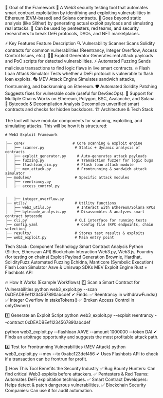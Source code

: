 🎯 Goal of the Framework
🔹 A Web3 security testing tool that automates smart contract exploitation by identifying and exploiting vulnerabilities in Ethereum (EVM-based) and Solana contracts.
🔹 Goes beyond static analysis (like Slither) by generating actual exploit payloads and simulating real attacks.
🔹 Can be used by pentesters, red teams, and security researchers to break DeFi protocols, DAOs, and NFT marketplaces.

⚡ Key Features
Feature	Description
🔍 Vulnerability Scanner	Scans Solidity contracts for common vulnerabilities (Reentrancy, Integer Overflow, Access Control Issues, etc.).
🏴‍☠️ Exploit Generator	Generates real attack payloads and PoC scripts for detected vulnerabilities.
⚡ Automated Fuzzing	Sends malicious transactions to find logic flaws in live smart contracts.
🔥 Flash Loan Attack Simulator	Tests whether a DeFi protocol is vulnerable to flash loan exploits.
🎭 MEV Attack Engine	Simulates sandwich attacks, frontrunning, and backrunning on Ethereum.
🛡️ Automated Solidity Patching	Suggests fixes for vulnerable code (useful for DevSecOps).
🧩 Support for Multiple Chains	Works on Ethereum, Polygon, BSC, Avalanche, and Solana.
📜 Bytecode & Decompilation Analysis	Decompiles unverified smart contracts and checks for hidden backdoors.
🏗️ Architecture & Tech Stack

The tool will have modular components for scanning, exploiting, and simulating attacks. This will be how it is structured:
```
# Web3 Exploit Framework

│── core/                      # Core scanning & exploit engine
│   ├── scanner.py              # Static + dynamic analysis of contracts
│   ├── exploit_generator.py     # Auto-generates attack payloads
│   ├── fuzzing.py               # Transaction fuzzer for logic bugs
│   ├── flashloan_sim.py         # Flash loan attack module
│   ├── mev_attack.py            # Frontrunning & sandwich attack simulator
│── modules/                    # Specific attack modules
│   ├── reentrancy.py
│   ├── access_control.py


│   ├── integer_overflow.py
│── utils/                      # Utility functions
│   ├── web3_utils.py            # Interact with Ethereum/Solana RPCs
│   ├── bytecode_analysis.py     # Disassembles & analyzes smart contract bytecode
│── cli.py                      # CLI interface for running tests
│── config.yaml                  # Config file (RPC endpoints, chain selection)
│── results/                    # Stores test results & exploits
│── web3_exploit.py             # Main entry point
```
Tech Stack:
Component	Technology
Smart Contract Analysis	Python (Slither, Etherscan API)
Blockchain Interaction	Web3.py, Web3.js, Foundry (for testing on chains)
Exploit Payload Generation	Brownie, Hardhat, SolidityFuzz
Automated Fuzzing	Echidna, Manticore (Symbolic Execution)
Flash Loan Simulator	Aave & Uniswap SDKs
MEV Exploit Engine	Rust + Flashbots API

🔥 How It Works (Example Workflows)
1️⃣ Scan a Smart Contract for Vulnerabilities
python web3_exploit.py --scan 0xDEADBEef1234567890abcdef
✔ Finds:
✅ Reentrancy in withdrawFunds()
✅ Integer Overflow in stakeTokens()
✅ Broken Access Control in onlyOwner()

2️⃣ Generate an Exploit Script
python web3_exploit.py --exploit reentrancy --contract 0xDEADBEef1234567890abcdef

python web3_exploit.py --flashloan AAVE --amount 1000000 --token DAI
✔ Finds an arbitrage opportunity and suggests the most profitable attack path.

4️⃣ Test for Frontrunning Vulnerabilities (MEV Attack)
python web3_exploit.py --mev --tx 0xabc123def456
✔ Uses Flashbots API to check if a transaction can be frontrun for profit.

🚀 How This Tool Benefits the Security Industry
✅ Bug Bounty Hunters: Can find critical Web3 exploits before attackers.
✅ Pentesters & Red Teams: Automates DeFi exploitation techniques.
✅ Smart Contract Developers: Helps detect & patch dangerous vulnerabilities.
✅ Blockchain Security Companies: Can use it for audit automation.
